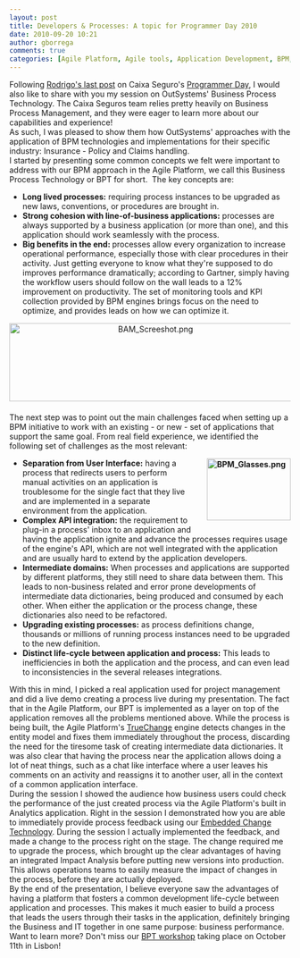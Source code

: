 ```yaml
---
layout: post
title: Developers & Processes: A topic for Programmer Day 2010
date: 2010-09-20 10:21
author: gborrega
comments: true
categories: [Agile Platform, Agile tools, Application Development, BPM, BPT, Business process technology, Caixa Seguros, Platform in Action]
---
```

<div>Following <a href="https://www.outsystems.com/blog/aboutagility/2010/09/celebrating-programmer-day-with-warp-development.html">Rodrigo's last post</a> on Caixa Seguro's <a href="http://www.programmerday.info/">Programmer Day</a>, I would also like to share with you my session on OutSystems' Business Process Technology. The Caixa Seguros team relies pretty heavily on Business Process Management, and they were eager to learn more about our capabilities and experience!</div>
<div>As such, I was pleased to show them how OutSystems' approaches with the application of BPM technologies and implementations for their specific industry: Insurance - Policy and Claims handling.</div>
<!--more-->
<div></div>
<div>I started by presenting some common concepts we felt were important to address with our BPM approach in the Agile Platform, we call this Business Process Technology or BPT for short.  The key concepts are:</div>
<div></div>
<div>
<ul>
	<li><b>Long lived processes:</b> requiring process instances to be upgraded as new laws, conventions, or procedures are brought in.</li>
	<li><b>Strong cohesion with line-of-business applications:</b> processes are always supported by a business application (or more than one), and this application should work seamlessly with the process.</li>
	<li><b>Big benefits in the end: </b>processes allow every organization to increase operational performance, especially those with clear procedures in their activity. Just getting everyone to know what they're supposed to do improves performance dramatically; according to Gartner, simply having the workflow users should follow on the wall leads to a 12% improvement on productivity. The set of monitoring tools and KPI collection provided by BPM engines brings focus on the need to optimize, and provides leads on how we can optimize it.</li>
</ul>
</div>
<div><span class="mt-enclosure mt-enclosure-image" style="display: inline;"><img class="mt-image-center" style="text-align: center; display: block; margin: 0 auto 20px;" alt="BAM_Screeshot.png" src="https://www.outsystems.com/blog/wp-content/uploads/2010/09/BAM_Screeshot2.png" width="508" height="140" /></span></div>
<div>The next step was to point out the main challenges faced when setting up a BPM initiative to work with an existing - or new - set of applications that support the same goal. From real field experience, we identified the following set of challenges as the most relevant:</div>
<div></div>
<div>
<ul>
	<li><b><span class="mt-enclosure mt-enclosure-image" style="display: inline;"><img class="mt-image-right" style="float: right; margin: 0 0 20px 20px;" alt="BPM_Glasses.png" src="https://www.outsystems.com/blog/wp-content/uploads/2010/09/BPM_Glasses2.png" width="150" height="111" /></span>Separation from User Interface:</b> having a process that redirects users to perform manual activities on an application is troublesome for the single fact that they live and are implemented in a separate environment from the application.</li>
	<li><b>Complex API integration:</b> the requirement to plug-in a process' inbox to an application and having the application ignite and advance the processes requires usage of the engine's API, which are not well integrated with the application and are usually hard to extend by the application developers.</li>
	<li><b>Intermediate domains:</b> When processes and applications are supported by different platforms, they still need to share data between them. This leads to non-business related and error prone developments of intermediate data dictionaries, being produced and consumed by each other. When either the application or the process change, these dictionaries also need to be refactored.</li>
	<li><b>Upgrading existing processes:</b> as process definitions change, thousands or millions of running process instances need to be upgraded to the new definition.</li>
	<li><b>Distinct life-cycle between application and process:</b> This leads to inefficiencies in both the application and the process, and can even lead to inconsistencies in the several releases integrations.</li>
</ul>
</div>
<div>With this in mind, I picked a real application used for project management and did a live demo creating a process live during my presentation. The fact that in the Agile Platform, our BPT is implemented as a layer on top of the application removes all the problems mentioned above. While the process is being built, the Agile Platform's <a href="http://www.outsystems.com/agile-platform/true-change/">TrueChange</a> engine detects changes in the entity model and fixes them immediately throughout the process, discarding the need for the tiresome task of creating intermediate data dictionaries. It was also clear that having the process near the application allows doing a lot of neat things, such as a chat like interface where a user leaves his comments on an activity and reassigns it to another user, all in the context of a common application interface.</div>
<div></div>
<div>During the session I showed the audience how business users could check the performance of the just created process via the Agile Platform's built in Analytics application. Right in the session I demonstrated how you are able to immediately provide process feedback using our <a href="http://www.outsystems.com/agile-platform/change-management/">Embedded Change Technology</a>. During the session I actually implemented the feedback, and made a change to the process right on the stage. The change required me to upgrade the process, which brought up the clear advantages of having an integrated Impact Analysis before putting new versions into production. This allows operations teams to easily measure the impact of changes in the process, before they are actually deployed.</div>
<div></div>
<div>By the end of the presentation, I believe everyone saw the advantages of having a platform that fosters a common development life-cycle between application and processes. This makes it much easier to build a process that leads the users through their tasks in the application, definitely bringing the Business and IT together in one same purpose: business performance.</div>
<div></div>
<div>Want to learn more? Don't miss our <a href="http://www.outsystems.com/training-and-certification/classroom/courses/business-process-technology/">BPT workshop</a> taking place on October 11th in Lisbon!</div>
&nbsp;
